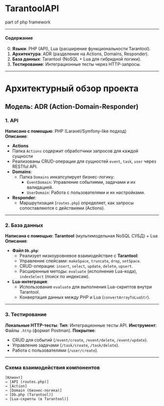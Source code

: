 # TarantoolAPI
part of php framework

---

#### Содержание
0. **Языки**: PHP (API), Lua (расширение функциональности Tarantool).
1. **Архитектура**: ADR (разделение на Actions, Domains, Responder).
2. **База данных**: Tarantool (NoSQL + Lua для гибридной логики).
3. **Тестирование**: Интеграционные тесты через HTTP-запросы.

---

# Архитектурный обзор проекта

## Модель: **ADR (Action-Domain-Responder)**

### 1. **API**
**Написано с помощью**: PHP (Laravel/Symfony-like подход)  
**Описание**:
  
- **Actions**
 - Папка `Actions` содержит обработчики запросов для каждой сущности 
 - Реализованы CRUD-операции для сущностей `event`, `task`, `user` через RESTful API.
- **Domains**:
  - Папка `Domains` инкапсулирует бизнес-логику:
  	- `EventDomain`: Управление событиями, задачами и их валидацией.
  	- `UserDomain`: Работа с пользователями и их настройками.
- **Responder**: 
	- Маршрутизация (`routes.php`) определяет, как запросы сопоставляются с действиями (Actions).

---

### 2. **База данных**
**Написана с помощью**: **Tarantool** (мультимодельная NoSQL СУБД) + Lua  
**Описание**:
 - **Файл `Db.php`**:
	- Реализует низкоуровневое взаимодействие с **Tarantool**:
  	- Управление спейсами: `makeSpace`, `truncate`, `drop`, `setSpace`.
  	- CRUD-операции: `insert`, `select`, `update`, `delete`, `upsert`.
  	- Расширенные методы: `evaluate` (исполнение Lua-кода), `indexSelect` (поиск по индексам).
  - **Lua-интеграция**:
  	- Использование `evaluate` для выполнения Lua-скриптов внутри Tarantool.
  	- Конвертация данных между PHP и Lua (`convertArrayToLuaStr`).

---

### 3. **Тестирование**
**Локальные HTTP-тесты**:
**Тип**: Интеграционные тесты API.
**Инструмент**: Файлы `.http` (формат Postman).
**Покрытие**:
- CRUD для событий (`/event/create`, `/event/delete`, `/event/update`).
- Управление задачами (`/task/create`, `/task/delete`).
- Работа с пользователями (`/user/create`).

---

### Схема взаимодействия компонентов
``` 
[Клиент]
→ [API (routes.php)]
→ [Action]
→ [Domain (бизнес-логика)]
→ [Db.php (Tarantool)]
→ [Lua-скрипты (в Tarantool)]
```
